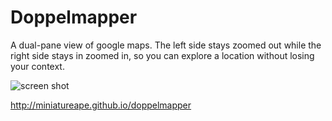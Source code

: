 # Doppelmapper

A dual-pane view of google maps. The left side stays zoomed out while the right side stays in zoomed in, so you can explore a location without losing your context.

![screen shot](https://raw.github.com/username/doppelmapper/master/assets/screenshot.png)

<http://miniatureape.github.io/doppelmapper>
